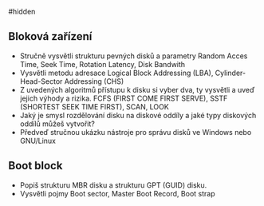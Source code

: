 #hidden 
## Bloková zařízení
- Stručně vysvětli strukturu pevných disků a parametry Random Acces Time, Seek Time, Rotation Latency, Disk Bandwith
- Vysvětli metodu adresace Logical Block Addressing (LBA), Cylinder-Head-Sector Addressing (CHS)
- Z uvedených algoritmů přístupu k disku si vyber dva, ty vysvětli a uveď jejich výhody a rizika. FCFS (FIRST COME FIRST SERVE), SSTF (SHORTEST SEEK TIME FIRST), SCAN, LOOK
- Jaký je smysl rozdělování disku na diskové oddíly a jaké typy diskových oddílů můžeš vytvořit?
- Předveď stručnou ukázku nástroje pro správu disků ve Windows nebo GNU/Linux
## Boot block
- Popiš strukturu MBR disku a strukturu GPT (GUID) disku.
- Vysvětli pojmy Boot sector, Master Boot Record, Boot strap